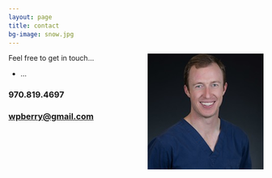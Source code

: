 ```yaml
---
layout: page
title: contact
bg-image: snow.jpg
---
```


<img src="/assets/img/profile/faceprofile_sm.jpg" style="float:right;" class="mr12 border border--gray border--2"/>


Feel free to get in touch...
- ...

### 970.819.4697

### wpberry@gmail.com
